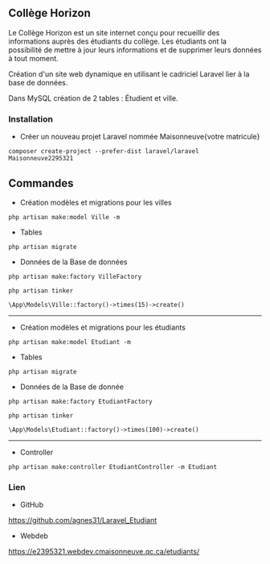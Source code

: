 ## Collège Horizon

Le Collège Horizon est un site internet conçu pour recueillir des informations auprès des étudiants du collège. Les étudiants ont la possibilité de mettre à jour leurs informations et de supprimer leurs données à tout moment.

Création d'un site web dynamique en utilisant le cadriciel Laravel lier à la base de données. 

Dans MySQL création de 2 tables : Étudient et ville.

### Installation

- Créer un nouveau projet Laravel nommée Maisonneuve{votre matricule} 

```
composer create-project --prefer-dist laravel/laravel Maisonneuve2295321
```

## Commandes

-  Création modèles et migrations pour les villes

```
php artisan make:model Ville -m

```
- Tables

```
php artisan migrate
```

- Données de la Base de données

```
php artisan make:factory VilleFactory
```

```
php artisan tinker
```
```
\App\Models\Ville::factory()->times(15)->create()
```
***

- Création modèles et migrations pour les étudiants

```
php artisan make:model Etudiant -m

```

- Tables

```
php artisan migrate
```

- Données de la Base de donnée

```
php artisan make:factory EtudiantFactory
```

```
php artisan tinker
```
```
\App\Models\Etudiant::factory()->times(100)->create()
```
***

- Controller

```
php artisan make:controller EtudiantController -m Etudiant
```

### Lien

- GitHub

https://github.com/agnes31/Laravel_Etudiant

- Webdeb

https://e2395321.webdev.cmaisonneuve.qc.ca/etudiants/
